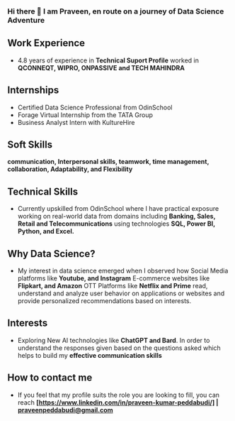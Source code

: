 ### Hi there 👋 I am Praveen, en route on a journey of Data Science Adventure

## Work Experience
- 4.8 years of experience in **Technical Suport Profile** worked in **QCONNEQT, WIPRO, ONPASSIVE and TECH MAHINDRA**
## Internships
  - Certified Data Science Professional from OdinSchool
  - Forage Virtual Internship from the TATA Group
  - Business Analyst Intern with KultureHire 
## Soft Skills
   **communication, Interpersonal skills, teamwork, time management, collaboration, Adaptability, and Flexibility**
## Technical Skills
- Currently upskilled from OdinSchool where I have practical exposure working on real-world data from domains including **Banking, Sales, Retail and 
  Telecommunications** using technologies **SQL, Power BI, Python, and Excel.**
## Why Data Science?
- My interest in data science emerged when I observed how Social Media platforms like **Youtube, and Instagram**  E-commerce websites like 
  **Flipkart, and Amazon** OTT Platforms like **Netflix and Prime** read, understand and analyze user behavior on applications or websites and provide 
  personalized  recommendations based on interests.
## Interests
  - Exploring New AI technologies like **ChatGPT and Bard**. In order to understand the responses given based on the questions asked which helps to 
    build my **effective communication skills**
## How to contact me
- If you feel that my profile suits the role you are looking to fill, you can reach **[https://www.linkedin.com/in/praveen-kumar-peddabudi/] | praveenpeddabudi@gmail.com**
